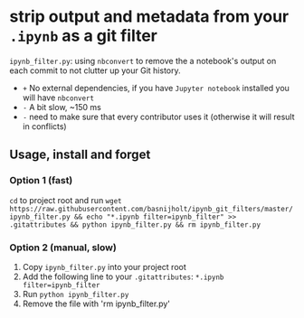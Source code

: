 # strip output and metadata from your `.ipynb` as a git filter

`ipynb_filter.py`: using `nbconvert` to remove the a notebook's output on each commit to not clutter up your Git history.

* `+` No external dependencies, if you have `Jupyter notebook` installed you will have `nbconvert`
* `-` A bit slow, ~150 ms
* `-` need to make sure that every contributor uses it (otherwise it will result in conflicts)

## Usage, install and forget

### Option 1 (fast)
`cd` to project root and run `wget https://raw.githubusercontent.com/basnijholt/ipynb_git_filters/master/ipynb_filter.py && echo "*.ipynb filter=ipynb_filter" >> .gitattributes && python ipynb_filter.py && rm ipynb_filter.py`

### Option 2 (manual, slow)
1. Copy `ipynb_filter.py` into your project root
2. Add the following line to your `.gitattributes`: `*.ipynb filter=ipynb_filter`
3. Run `python ipynb_filter.py`
4. Remove the file with 'rm ipynb_filter.py'
